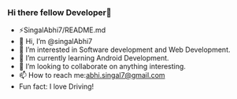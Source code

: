 ### Hi there fellow Developer👋

- ⚡SingalAbhi7/README.md
- 👋 Hi, I’m @singalAbhi7
- 👀 I’m interested in Software development and Web Development.
- 🌱 I’m currently learning Android Development.
- 💞️ I’m looking to collaborate on anything interesting.
- 📫 How to reach me:abhi.singal7@gmail.com
-  Fun fact: I love Driving!

